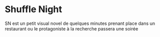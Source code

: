 # Shuffle Night

SN est un petit visual novel de quelques minutes prenant place dans un restaurant ou le protagoniste à la recherche passera une soirée 
